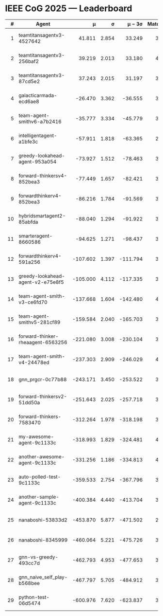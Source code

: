 # IEEE CoG 2025 — Leaderboard

| # | Agent | μ | σ | μ − 3σ | Matches | Updated |
|---:|---|---:|---:|---:|---:|---|
| 1 | teamtitansagentv3-4527642 | 41.811 | 2.854 | 33.249 | 3880 | 2025-08-18 17:27 |
| 2 | teamtitansagentv3-256baf2 | 39.219 | 2.013 | 33.180 | 4012 | 2025-08-18 17:27 |
| 3 | teamtitansagentv3-87cd5e2 | 37.243 | 2.015 | 31.197 | 3672 | 2025-08-18 17:27 |
| 4 | galacticarmada-ecd6ae8 | -26.470 | 3.362 | -36.555 | 3940 | 2025-08-18 17:27 |
| 5 | team-agent-smithv6-a7b2416 | -35.777 | 3.334 | -45.779 | 3840 | 2025-08-18 17:27 |
| 6 | intelligentagent-a1bfe3c | -57.911 | 1.818 | -63.365 | 2972 | 2025-08-18 17:27 |
| 7 | greedy-lookahead-agent-953a054 | -73.927 | 1.512 | -78.463 | 3636 | 2025-08-18 17:27 |
| 8 | forward-thinkersv4-852bea3 | -77.449 | 1.657 | -82.421 | 3039 | 2025-08-18 17:27 |
| 9 | forwardthinkerv4-852bea3 | -86.216 | 1.784 | -91.569 | 3120 | 2025-08-18 17:27 |
| 10 | hybridsmartagent2-85abfda | -88.040 | 1.294 | -91.922 | 3669 | 2025-08-18 17:27 |
| 11 | smarteragent-8660586 | -94.625 | 1.271 | -98.437 | 3361 | 2025-08-18 17:27 |
| 12 | forwardthinkerv4-591a256 | -107.602 | 1.397 | -111.794 | 3469 | 2025-08-18 17:27 |
| 13 | greedy-lookahead-agent-v2-e75e8f5 | -105.000 | 4.112 | -117.335 | 3856 | 2025-08-18 17:27 |
| 14 | team-agent-smith-v3-ce6fd70 | -137.668 | 1.604 | -142.480 | 4172 | 2025-08-18 17:27 |
| 15 | team-agent-smithv5-281cf89 | -159.584 | 2.040 | -165.703 | 3920 | 2025-08-18 17:27 |
| 16 | forward-thinker-rheaagent-6563256 | -221.080 | 3.008 | -230.104 | 3644 | 2025-08-18 17:27 |
| 17 | team-agent-smith-v4-24478ed | -237.303 | 2.909 | -246.029 | 4152 | 2025-08-18 17:27 |
| 18 | gnn_prgcr-0c77b88 | -243.171 | 3.450 | -253.522 | 3690 | 2025-08-18 17:27 |
| 19 | forward-thinkersv2-51dd50a | -251.643 | 2.025 | -257.718 | 3844 | 2025-08-18 17:27 |
| 20 | forward-thinkers-7583470 | -312.264 | 1.978 | -318.198 | 3380 | 2025-08-18 17:27 |
| 21 | my-awesome-agent-9c1133c | -318.993 | 1.829 | -324.481 | 4100 | 2025-08-18 17:27 |
| 22 | another-awesome-agent-9c1133c | -331.256 | 1.186 | -334.813 | 4120 | 2025-08-18 17:27 |
| 23 | auto-polled-test-9c1133c | -359.533 | 2.754 | -367.796 | 3160 | 2025-08-18 17:27 |
| 24 | another-sample-agent-9c1133c | -400.384 | 4.440 | -413.704 | 3580 | 2025-08-18 17:27 |
| 25 | nanaboshi-53833d2 | -453.870 | 5.877 | -471.502 | 2920 | 2025-08-18 17:27 |
| 26 | nanaboshi-8345999 | -460.064 | 5.221 | -475.726 | 3260 | 2025-08-18 17:27 |
| 27 | gnn-vs-greedy-493cc7d | -462.793 | 4.953 | -477.653 | 3100 | 2025-08-18 17:27 |
| 28 | gnn_naive_self_play-b568bee | -467.797 | 5.705 | -484.912 | 3280 | 2025-08-18 17:27 |
| 29 | python-test-06d5474 | -600.976 | 7.620 | -623.837 | 3050 | 2025-08-18 17:27 |
